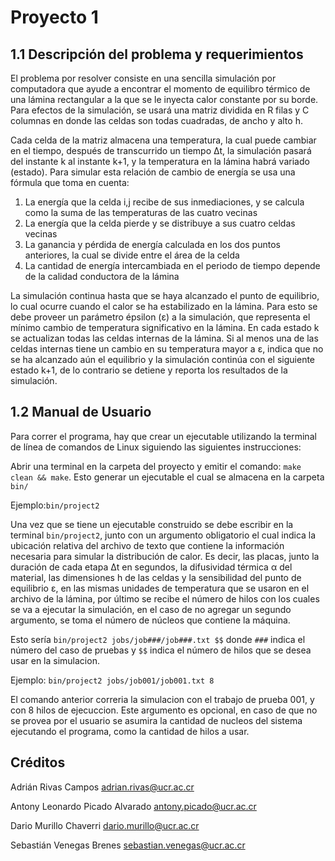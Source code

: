 # Proyecto 1

## 1.1 Descripción del problema y requerimientos

El problema por resolver consiste en una sencilla simulación por computadora que ayude a encontrar el momento de equilibro térmico de una lámina rectangular a la que se le inyecta calor constante por su borde. Para efectos de la simulación, se usará una matriz dividida en R filas y C columnas en donde las celdas son todas cuadradas, de ancho y alto h.

Cada celda de la matriz almacena una temperatura, la cual puede cambiar en el tiempo, después de transcurrido un tiempo Δt, la simulación pasará del instante k al instante k+1, y la temperatura en la lámina habrá variado (estado). Para simular esta relación de cambio de energía se usa una fórmula que toma en cuenta:

1. La energía que la celda i,j recibe de sus inmediaciones, y se calcula como la suma de las temperaturas de las cuatro vecinas
2. La energía que la celda pierde y se distribuye a sus cuatro celdas vecinas
3. La ganancia y pérdida de energía calculada en los dos puntos anteriores, la cual se divide entre el área de la celda
4. La cantidad de energía intercambiada en el periodo de tiempo depende de la calidad conductora de la lámina

La simulación continua hasta que se haya alcanzado el punto de equilibrio, lo cual ocurre cuando el calor se ha estabilizado en la lámina. Para esto se debe proveer un parámetro épsilon (ε) a la simulación, que representa el mínimo cambio de temperatura significativo en la lámina. En cada estado k se actualizan todas las celdas internas de la lámina. Si al menos una de las celdas internas tiene un cambio en su temperatura mayor a ε, indica que no se ha alcanzado aún el equilibrio y la simulación continúa con el siguiente estado k+1, de lo contrario se detiene y reporta los resultados de la simulación.

## 1.2 Manual de Usuario

Para correr el programa, hay que crear un ejecutable utilizando la terminal de línea de comandos de Linux siguiendo las siguientes instrucciones:

Abrir una terminal en la carpeta del proyecto y emitir el comando: `make clean && make`. Esto generar un ejecutable el cual se almacena en la carpeta `bin/`

Ejemplo:`bin/project2`

Una vez que se tiene un ejecutable construido se debe escribir en la terminal `bin/project2`, junto con un argumento obligatorio el cual indica la ubicación relativa del archivo de texto que contiene la información necesaria para simular la distribución de calor. Es decir, las placas, junto la duración de cada etapa Δt en segundos, la difusividad térmica α del material, las dimensiones h de las celdas y la sensibilidad del punto de equilibrio ε, en las mismas unidades de temperatura que se usaron en el archivo de la lámina, por último se recibe el número de hilos con los cuales se va a ejecutar la simulación, en el caso de no agregar un segundo argumento, se toma el número de núcleos que contiene la máquina.

Esto sería `bin/project2 jobs/job###/job###.txt $$` donde `###` indica el número del caso de pruebas y `$$` indica el número de hilos que se desea usar en la simulacion.

Ejemplo: `bin/project2 jobs/job001/job001.txt 8`

El comando anterior correria la simulacion con el trabajo de prueba 001, y con 8 hilos de ejecuccion.
Este argumento es opcional, en caso de que no se provea por el usuario se asumira la cantidad de nucleos del sistema ejecutando el programa, como la cantidad de hilos a usar.

## Créditos

Adrián Rivas Campos <adrian.rivas@ucr.ac.cr>

Antony Leonardo Picado Alvarado <antony.picado@ucr.ac.cr>

Dario Murillo Chaverri <dario.murillo@ucr.ac.cr>

Sebastián Venegas Brenes  <sebastian.venegas@ucr.ac.cr>
